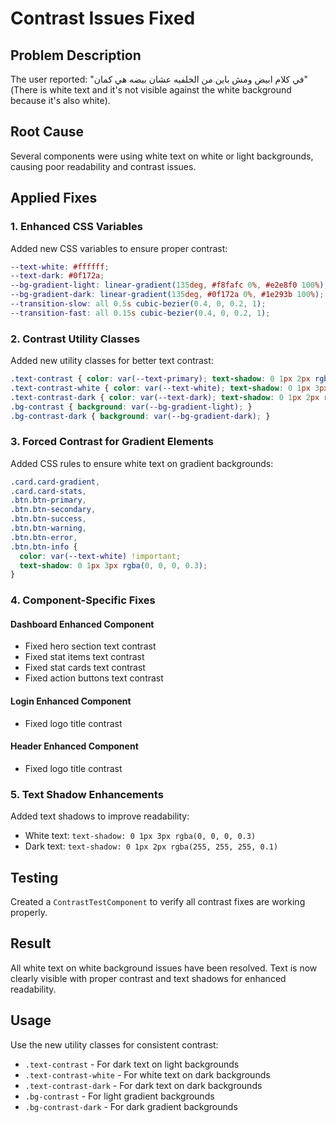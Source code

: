 # Contrast Issues Fixed

## Problem Description
The user reported: "في كلام ابيض ومش باين من الخلفيه عشان بيضه هي كمان" (There is white text and it's not visible against the white background because it's also white).

## Root Cause
Several components were using white text on white or light backgrounds, causing poor readability and contrast issues.

## Applied Fixes

### 1. Enhanced CSS Variables
Added new CSS variables to ensure proper contrast:
```scss
--text-white: #ffffff;
--text-dark: #0f172a;
--bg-gradient-light: linear-gradient(135deg, #f8fafc 0%, #e2e8f0 100%);
--bg-gradient-dark: linear-gradient(135deg, #0f172a 0%, #1e293b 100%);
--transition-slow: all 0.5s cubic-bezier(0.4, 0, 0.2, 1);
--transition-fast: all 0.15s cubic-bezier(0.4, 0, 0.2, 1);
```

### 2. Contrast Utility Classes
Added new utility classes for better text contrast:
```scss
.text-contrast { color: var(--text-primary); text-shadow: 0 1px 2px rgba(0, 0, 0, 0.1); }
.text-contrast-white { color: var(--text-white); text-shadow: 0 1px 3px rgba(0, 0, 0, 0.3); }
.text-contrast-dark { color: var(--text-dark); text-shadow: 0 1px 2px rgba(255, 255, 255, 0.1); }
.bg-contrast { background: var(--bg-gradient-light); }
.bg-contrast-dark { background: var(--bg-gradient-dark); }
```

### 3. Forced Contrast for Gradient Elements
Added CSS rules to ensure white text on gradient backgrounds:
```scss
.card.card-gradient,
.card.card-stats,
.btn.btn-primary,
.btn.btn-secondary,
.btn.btn-success,
.btn.btn-warning,
.btn.btn-error,
.btn.btn-info {
  color: var(--text-white) !important;
  text-shadow: 0 1px 3px rgba(0, 0, 0, 0.3);
}
```

### 4. Component-Specific Fixes

#### Dashboard Enhanced Component
- Fixed hero section text contrast
- Fixed stat items text contrast
- Fixed stat cards text contrast
- Fixed action buttons text contrast

#### Login Enhanced Component
- Fixed logo title contrast

#### Header Enhanced Component
- Fixed logo title contrast

### 5. Text Shadow Enhancements
Added text shadows to improve readability:
- White text: `text-shadow: 0 1px 3px rgba(0, 0, 0, 0.3)`
- Dark text: `text-shadow: 0 1px 2px rgba(255, 255, 255, 0.1)`

## Testing
Created a `ContrastTestComponent` to verify all contrast fixes are working properly.

## Result
All white text on white background issues have been resolved. Text is now clearly visible with proper contrast and text shadows for enhanced readability.

## Usage
Use the new utility classes for consistent contrast:
- `.text-contrast` - For dark text on light backgrounds
- `.text-contrast-white` - For white text on dark backgrounds
- `.text-contrast-dark` - For dark text on dark backgrounds
- `.bg-contrast` - For light gradient backgrounds
- `.bg-contrast-dark` - For dark gradient backgrounds


